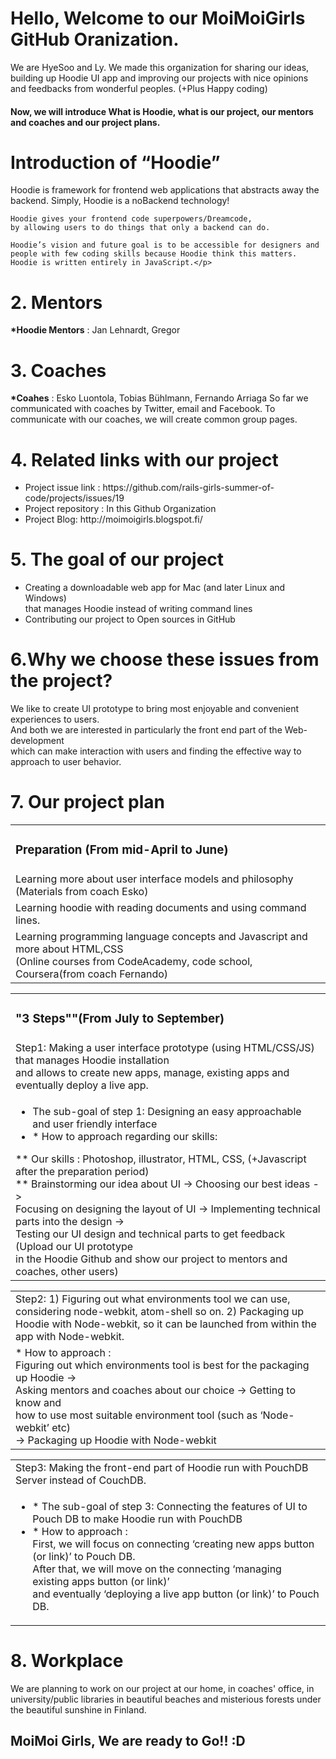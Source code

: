 <h1>Hello, Welcome to our MoiMoiGirls GitHub Oranization.</h1>
<p> We are HyeSoo and Ly. We made this organization for sharing our ideas, building up Hoodie UI app 
    and improving our projects with nice opinions and feedbacks from wonderful peoples. (+Plus Happy coding) </p>

<h4>Now, we will introduce What is Hoodie, what is our project, our mentors and coaches and our project plans.</h4>


<h1>Introduction of “Hoodie”</h1> 
   <p> Hoodie is framework for frontend web applications that abstracts away the backend.  
    Simply, Hoodie is a noBackend technology! 
	
    Hoodie gives your frontend code superpowers/Dreamcode, 
    by allowing users to do things that only a backend can do.
    
    Hoodie’s vision and future goal is to be accessible for designers and
    people with few coding skills because Hoodie think this matters.
    Hoodie is written entirely in JavaScript.</p>

<h1>2. Mentors</h1>  
   <p><strong>*Hoodie Mentors</strong> : Jan Lehnardt, Gregor </p>

<h1>3. Coaches</h1> 
   <p><strong>*Coahes</strong> : Esko Luontola, Tobias Bühlmann, Fernando Arriaga
    So far we communicated with coaches by Twitter, email and Facebook.  
    To communicate with our coaches, we will create common group pages.</p>
 
<h1>4. Related links with our project</h1> 
<ul>
<li>Project issue link : https://github.com/rails-girls-summer-of-code/projects/issues/19</li>
<li>Project repository : In this Github Organization</li>
<li>Project Blog: http://moimoigirls.blogspot.fi/</li>
</ul>


<h1>5. The goal of our project</h1>
<ul>
<li>Creating a downloadable web app for Mac (and later Linux and Windows) </li>
      that manages Hoodie instead of writing command lines 
<li>Contributing our project to Open sources in GitHub </li>
</ul>

<h1>6.Why we choose these issues from the project?</h1>
<p>We like to create UI prototype to bring most enjoyable and convenient experiences to users.<br>
And both we are interested in particularly the front end part of the Web-development<br>
which can make interaction with users and finding the effective way to approach to user behavior.</p> 

<h1>7. Our project plan</h1>
<table>
    <tr><td> <h3>Preparation (From mid-April to June) </h3></td></tr>
	<tr><td> Learning more about user interface models and philosophy (Materials from coach Esko) </td></tr>
    <tr><td> Learning hoodie with reading documents and using command lines.</td></tr>
    <tr><td> Learning programming language concepts and Javascript and more about HTML,CSS<br>
             (Online courses from CodeAcademy, code school, Coursera(from coach Fernando)</td></tr>
</table>

<table>
   <tr><td><h3>"3 Steps""(From July to September)</h3></td></tr>
   <tr><td>Step1: Making a user interface prototype (using HTML/CSS/JS) that manages Hoodie installation<br> 
	          and allows to create new apps, manage, existing apps and eventually deploy a live app.</td></tr>
        <tr><td> <ul><li>The sub-goal of step 1: Designing an easy approachable and user friendly interface</li>
                <li> * How to approach regarding our skills:</li></ul>
                   ** Our skills :  Photoshop, illustrator, HTML, CSS, (+Javascript after the preparation period)<br> 
                   ** Brainstorming our idea about UI -> Choosing our best ideas -> <br>
				    Focusing on designing the layout of UI -> Implementing technical parts into the design -><br>
				    Testing our UI design and technical parts to get feedback (Upload our UI prototype <br>
				    in the Hoodie Github and show our project to mentors and coaches, other  users)</td></tr></table>  
 <table>
    <tr><td> Step2: 1) Figuring out what environments tool we can use, considering node-webkit, atom-shell so on. 
                    2) Packaging up Hoodie with Node-webkit, so it can be launched from within the app with Node-webkit.</td></tr>
     <tr><td> * How to approach : <br>
                  Figuring out which environments tool is best for the packaging up Hoodie -> <br>
				  Asking mentors and coaches about our choice  -> Getting to know and <br>
				  how to use most suitable environment tool (such as ‘Node-webkit’ etc)<br>
				  -> Packaging up Hoodie with Node-webkit </td></tr>
 </table>				  
 <table>
    <tr><td> Step3:  Making the front-end part of Hoodie run with PouchDB Server instead of CouchDB.</td></tr>
           <tr><td><ul><li>* The sub-goal of step 3: Connecting the features of UI to Pouch DB to make Hoodie run with PouchDB</li>
                  <li>* How to approach : </li>
                      First, we will focus on connecting ‘creating new apps button (or link)’ to Pouch DB.<br>
                      After that, we will move on the connecting ‘managing existing apps button (or link)’ <br>
                      and eventually ‘deploying a live app button (or link)’ to Pouch DB.</td></tr>
 </table>

<h1>8. Workplace </h1>
<p>We are planning to work on our project at our home, in coaches' office, in university/public libraries
 in beautiful beaches and misterious forests under the beautiful sunshine in Finland.</p>   
 
<h2> MoiMoi Girls, We are ready to Go!! :D </h2>
